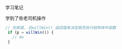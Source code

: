 学习笔记

学到了些老司机操作 

```javascript
// 先赋值, 后willWin() 返回值来决定是否执行结构体中函数
 if (p = willWin()) {
   // do
 }

```